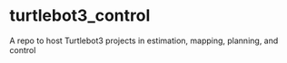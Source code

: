 # turtlebot3_control
A repo to host Turtlebot3 projects in estimation, mapping, planning, and control
